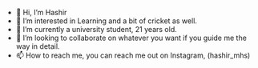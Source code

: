 - 👋 Hi, I’m Hashir
- 👀 I’m interested in Learning and a bit of cricket as well.
- 🌱 I’m currently a university student, 21 years old.
- 💞️ I’m looking to collaborate on whatever you want if you guide me the way in detail.
- 📫 How to reach me, you can reach me out on Instagram, (hashir_mhs)

<!---
Hashir is a ✨ special ✨ repository because its `README.md` (this file) appears on your GitHub profile.
You can click the Preview link to take a look at your changes.
--->
